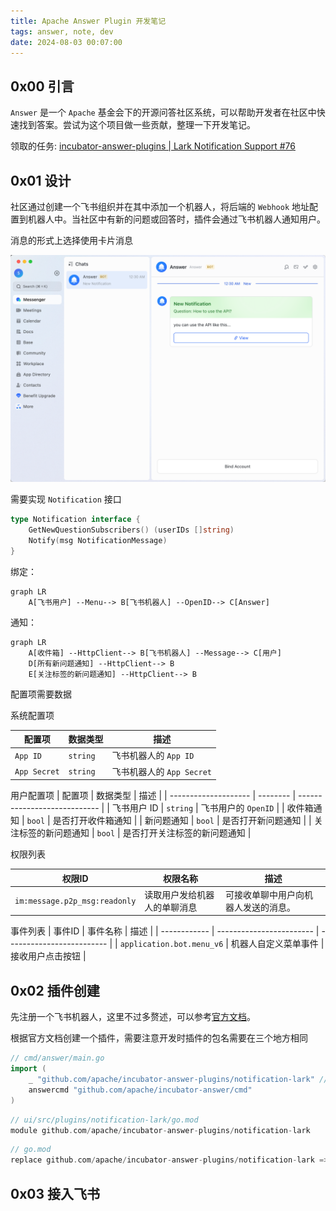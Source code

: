 ```yaml
---
title: Apache Answer Plugin 开发笔记
tags: answer, note, dev
date: 2024-08-03 00:07:00
---
```


## 0x00 引言

`Answer` 是一个 `Apache` 基金会下的开源问答社区系统，可以帮助开发者在社区中快速找到答案。尝试为这个项目做一些贡献，整理一下开发笔记。

领取的任务: [incubator-answer-plugins | Lark Notification Support #76](https://github.com/apache/incubator-answer-plugins/issues/76)

<!-- more -->

## 0x01 设计

社区通过创建一个飞书组织并在其中添加一个机器人，将后端的 `Webhook` 地址配置到机器人中。当社区中有新的问题或回答时，插件会通过飞书机器人通知用户。

消息的形式上选择使用卡片消息

![card demo](./development-notes-for-apache-answer-plugin/card_demo.png)

需要实现 `Notification` 接口

```go
type Notification interface {
    GetNewQuestionSubscribers() (userIDs []string)
    Notify(msg NotificationMessage)
}
```

绑定：

```mermaid
graph LR
    A[飞书用户] --Menu--> B[飞书机器人] --OpenID--> C[Answer]
```

通知：

```mermaid
graph LR
    A[收件箱] --HttpClient--> B[飞书机器人] --Message--> C[用户]
    D[所有新问题通知] --HttpClient--> B
    E[关注标签的新问题通知] --HttpClient--> B
```

配置项需要数据

系统配置项

| 配置项       | 数据类型 | 描述                      |
| ------------ | -------- | ------------------------- |
| `App ID`     | `string` | 飞书机器人的 `App ID`     |
| `App Secret` | `string` | 飞书机器人的 `App Secret` |

用户配置项
| 配置项               | 数据类型 | 描述                         |
| -------------------- | -------- | ---------------------------- |
| 飞书用户 ID          | `string` | 飞书用户的 `OpenID`          |
| 收件箱通知           | `bool`   | 是否打开收件箱通知           |
| 新问题通知           | `bool`   | 是否打开新问题通知           |
| 关注标签的新问题通知 | `bool`   | 是否打开关注标签的新问题通知 |

权限列表

| 权限ID       | 权限名称                 | 描述                      |
| ------------ | ------------------------ | ------------------------- |
| `im:message.p2p_msg:readonly` | 读取用户发给机器人的单聊消息 | 可接收单聊中用户向机器人发送的消息。 |

事件列表
| 事件ID      | 事件名称                 | 描述                      |
| ------------ | ------------------------ | ------------------------- |
| `application.bot.menu_v6` | 机器人自定义菜单事件 | 接收用户点击按钮 |

## 0x02 插件创建

先注册一个飞书机器人，这里不过多赘述，可以参考[官方文档](https://open.feishu.cn/document/client-docs/bot-v3/bot-overview)。

根据官方文档创建一个插件，需要注意开发时插件的包名需要在三个地方相同

```go
// cmd/answer/main.go
import (
    _ "github.com/apache/incubator-answer-plugins/notification-lark" // 引入插件
    answercmd "github.com/apache/incubator-answer/cmd"
)
```

```go
// ui/src/plugins/notification-lark/go.mod
module github.com/apache/incubator-answer-plugins/notification-lark
```

```go
// go.mod
replace github.com/apache/incubator-answer-plugins/notification-lark => ./ui/src/plugins/notification-lark
```

## 0x03 接入飞书

